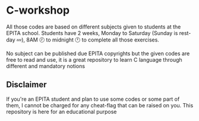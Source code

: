 # C-workshop
All those codes are based on different subjects given to students at the EPITA school.
Students have 2 weeks, Monday to Saturday (Sunday is rest-day 💤), 8AM 🕗 to midnight 🕛 to complete all those exercises.

No subject can be published due EPITA copyrights but the given codes are free to read and use, it is a great repository to learn C language through different and mandatory notions

## Disclaimer
If you're an EPITA student and plan to use some codes or some part of them, I cannot be charged for any cheat-flag that can be raised on you.
This repository is here for an educational purpose
